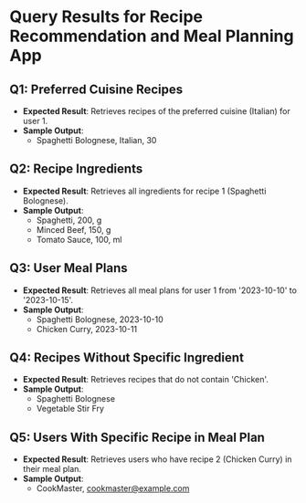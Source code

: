 # Query Results for Recipe Recommendation and Meal Planning App

## Q1: Preferred Cuisine Recipes

- **Expected Result**: Retrieves recipes of the preferred cuisine (Italian) for user 1.
- **Sample Output**:
  - Spaghetti Bolognese, Italian, 30

## Q2: Recipe Ingredients

- **Expected Result**: Retrieves all ingredients for recipe 1 (Spaghetti Bolognese).
- **Sample Output**:
  - Spaghetti, 200, g
  - Minced Beef, 150, g
  - Tomato Sauce, 100, ml

## Q3: User Meal Plans

- **Expected Result**: Retrieves all meal plans for user 1 from '2023-10-10' to '2023-10-15'.
- **Sample Output**:
  - Spaghetti Bolognese, 2023-10-10
  - Chicken Curry, 2023-10-11

## Q4: Recipes Without Specific Ingredient

- **Expected Result**: Retrieves recipes that do not contain 'Chicken'.
- **Sample Output**:
  - Spaghetti Bolognese
  - Vegetable Stir Fry

## Q5: Users With Specific Recipe in Meal Plan

- **Expected Result**: Retrieves users who have recipe 2 (Chicken Curry) in their meal plan.
- **Sample Output**:
  - CookMaster, cookmaster@example.com